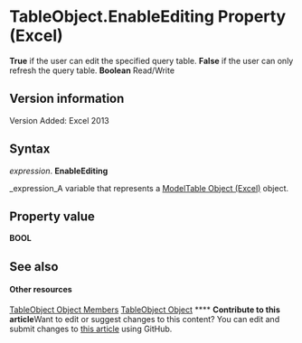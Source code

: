 
# TableObject.EnableEditing Property (Excel)

 **True** if the user can edit the specified query table. **False** if the user can only refresh the query table. **Boolean** Read/Write


## Version information

Version Added: Excel 2013 


## Syntax

 _expression_. **EnableEditing**

 _expression_A variable that represents a  [ModelTable Object (Excel)](c853beb6-f2e7-dda0-b33a-8110a6c23de8.md) object.


## Property value

 **BOOL**


## See also


#### Other resources


 [TableObject Object Members](6fbca0ef-b855-d09c-f2ba-579d50f802fb.md)
 [TableObject Object](c853beb6-f2e7-dda0-b33a-8110a6c23de8.md)
****   **Contribute to this article**Want to edit or suggest changes to this content? You can edit and submit changes to  [this article](https://github.com/jhershey00/VBA_Excel_Test/OpenXMLCon/articles/7548cc1c-1040-b293-006c-5502d2445197.md) using GitHub.

